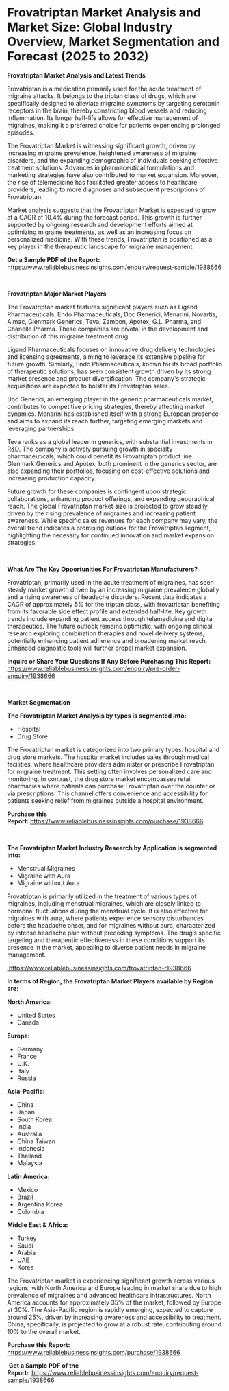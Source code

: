 <p><h1>Frovatriptan Market Analysis and Market Size: Global Industry Overview, Market Segmentation and Forecast (2025 to 2032)</h1></p><p><strong>Frovatriptan Market Analysis and Latest Trends</strong></p>
<p><p>Frovatriptan is a medication primarily used for the acute treatment of migraine attacks. It belongs to the triptan class of drugs, which are specifically designed to alleviate migraine symptoms by targeting serotonin receptors in the brain, thereby constricting blood vessels and reducing inflammation. Its longer half-life allows for effective management of migraines, making it a preferred choice for patients experiencing prolonged episodes.</p><p>The Frovatriptan Market is witnessing significant growth, driven by increasing migraine prevalence, heightened awareness of migraine disorders, and the expanding demographic of individuals seeking effective treatment solutions. Advances in pharmaceutical formulations and marketing strategies have also contributed to market expansion. Moreover, the rise of telemedicine has facilitated greater access to healthcare providers, leading to more diagnoses and subsequent prescriptions of Frovatriptan.</p><p>Market analysis suggests that the Frovatriptan Market is expected to grow at a CAGR of 10.4% during the forecast period. This growth is further supported by ongoing research and development efforts aimed at optimizing migraine treatments, as well as an increasing focus on personalized medicine. With these trends, Frovatriptan is positioned as a key player in the therapeutic landscape for migraine management.</p></p>
<p><strong>Get a Sample PDF of the Report:&nbsp;</strong> <a href="https://www.reliablebusinessinsights.com/enquiry/request-sample/1938666?utm_campaign=3491&utm_medium=2&utm_source=Github&utm_content=ia&utm_term=19042025&utm_id=frovatriptan">https://www.reliablebusinessinsights.com/enquiry/request-sample/1938666</a></p>
<p>&nbsp;</p>
<p><strong>Frovatriptan Major Market Players</strong></p>
<p><p>The Frovatriptan market features significant players such as Ligand Pharmaceuticals, Endo Pharmaceuticals, Doc Generici, Menarini, Novartis, Almac, Glenmark Generics, Teva, Zambon, Apotex, G.L. Pharma, and Chanelle Pharma. These companies are pivotal in the development and distribution of this migraine treatment drug.</p><p>Ligand Pharmaceuticals focuses on innovative drug delivery technologies and licensing agreements, aiming to leverage its extensive pipeline for future growth. Similarly, Endo Pharmaceuticals, known for its broad portfolio of therapeutic solutions, has seen consistent growth driven by its strong market presence and product diversification. The company's strategic acquisitions are expected to bolster its Frovatriptan sales.</p><p>Doc Generici, an emerging player in the generic pharmaceuticals market, contributes to competitive pricing strategies, thereby affecting market dynamics. Menarini has established itself with a strong European presence and aims to expand its reach further, targeting emerging markets and leveraging partnerships.</p><p>Teva ranks as a global leader in generics, with substantial investments in R&D. The company is actively pursuing growth in specialty pharmaceuticals, which could benefit its Frovatriptan product line. Glenmark Generics and Apotex, both prominent in the generics sector, are also expanding their portfolios, focusing on cost-effective solutions and increasing production capacity.</p><p>Future growth for these companies is contingent upon strategic collaborations, enhancing product offerings, and expanding geographical reach. The global Frovatriptan market size is projected to grow steadily, driven by the rising prevalence of migraines and increasing patient awareness. While specific sales revenues for each company may vary, the overall trend indicates a promising outlook for the Frovatriptan segment, highlighting the necessity for continued innovation and market expansion strategies.</p></p>
<p>&nbsp;</p>
<p><strong>What Are The Key Opportunities For Frovatriptan Manufacturers?</strong></p>
<p><p>Frovatriptan, primarily used in the acute treatment of migraines, has seen steady market growth driven by an increasing migraine prevalence globally and a rising awareness of headache disorders. Recent data indicates a CAGR of approximately 5% for the triptan class, with frovatriptan benefiting from its favorable side effect profile and extended half-life. Key growth trends include expanding patient access through telemedicine and digital therapeutics. The future outlook remains optimistic, with ongoing clinical research exploring combination therapies and novel delivery systems, potentially enhancing patient adherence and broadening market reach. Enhanced diagnostic tools will further propel market expansion.</p></p>
<p><strong>Inquire or Share Your Questions If Any Before Purchasing This Report:</strong> <a href="https://www.reliablebusinessinsights.com/enquiry/pre-order-enquiry/1938666?utm_campaign=3491&utm_medium=2&utm_source=Github&utm_content=ia&utm_term=19042025&utm_id=frovatriptan">https://www.reliablebusinessinsights.com/enquiry/pre-order-enquiry/1938666</a></p>
<p>&nbsp;</p>
<p><strong>Market Segmentation</strong></p>
<p><strong>The Frovatriptan Market Analysis by types is segmented into:</strong></p>
<p><ul><li>Hospital</li><li>Drug Store</li></ul></p>
<p><p>The Frovatriptan market is categorized into two primary types: hospital and drug store markets. The hospital market includes sales through medical facilities, where healthcare providers administer or prescribe Frovatriptan for migraine treatment. This setting often involves personalized care and monitoring. In contrast, the drug store market encompasses retail pharmacies where patients can purchase Frovatriptan over the counter or via prescriptions. This channel offers convenience and accessibility for patients seeking relief from migraines outside a hospital environment.</p></p>
<p><strong>Purchase this Report:&nbsp;</strong><a href="https://www.reliablebusinessinsights.com/purchase/1938666?utm_campaign=3491&utm_medium=2&utm_source=Github&utm_content=ia&utm_term=19042025&utm_id=frovatriptan">https://www.reliablebusinessinsights.com/purchase/1938666</a></p>
<p>&nbsp;</p>
<p><strong>The Frovatriptan Market Industry Research by Application is segmented into:</strong></p>
<p><ul><li>Menstrual Migraines</li><li>Migraine with Aura</li><li>Migraine without Aura</li></ul></p>
<p><p>Frovatriptan is primarily utilized in the treatment of various types of migraines, including menstrual migraines, which are closely linked to hormonal fluctuations during the menstrual cycle. It is also effective for migraines with aura, where patients experience sensory disturbances before the headache onset, and for migraines without aura, characterized by intense headache pain without preceding symptoms. The drug’s specific targeting and therapeutic effectiveness in these conditions support its presence in the market, appealing to diverse patient needs in migraine management.</p></p>
<p><a href="https://www.reliablebusinessinsights.com/frovatriptan-r1938666?utm_campaign=3491&utm_medium=2&utm_source=Github&utm_content=ia&utm_term=19042025&utm_id=frovatriptan">&nbsp;https://www.reliablebusinessinsights.com/frovatriptan-r1938666</a></p>
<p><strong>In terms of Region, the Frovatriptan Market Players available by Region are:</strong></p>
<p>
    <p> <strong> North America: </strong>
        <ul>
            <li>United States</li>
            <li>Canada</li>
        </ul>
        </p> 
    <p> <strong> Europe: </strong>
        <ul>
            <li>Germany</li>
            <li>France</li>
            <li>U.K.</li>
            <li>Italy</li>
            <li>Russia</li>
        </ul>
        </p> 
    <p> <strong> Asia-Pacific: </strong>
        <ul>
            <li>China</li>
            <li>Japan</li>
            <li>South Korea</li>
            <li>India</li>
            <li>Australia</li>
            <li>China Taiwan</li>
            <li>Indonesia</li>
            <li>Thailand</li>
            <li>Malaysia</li>
        </ul>
        </p> 
    <p> <strong> Latin America: </strong>
        <ul>
            <li>Mexico</li>
            <li>Brazil</li>
            <li>Argentina Korea</li>
            <li>Colombia</li>
        </ul>
        </p> 
    <p> <strong> Middle East & Africa: </strong>
        <ul>
            <li>Turkey</li>
            <li>Saudi</li>
            <li>Arabia</li>
            <li>UAE</li>
            <li>Korea</li>
        </ul>
    </p>
    </p>
<p><p>The Frovatriptan market is experiencing significant growth across various regions, with North America and Europe leading in market share due to high prevalence of migraines and advanced healthcare infrastructures. North America accounts for approximately 35% of the market, followed by Europe at 30%. The Asia-Pacific region is rapidly emerging, expected to capture around 25%, driven by increasing awareness and accessibility to treatment. China, specifically, is projected to grow at a robust rate, contributing around 10% to the overall market.</p></p>
<p><strong>Purchase this Report: </strong><a href="https://www.reliablebusinessinsights.com/purchase/1938666?utm_campaign=3491&utm_medium=2&utm_source=Github&utm_content=ia&utm_term=19042025&utm_id=frovatriptan">https://www.reliablebusinessinsights.com/purchase/1938666</a></p>
<p>&nbsp;<strong>Get a Sample PDF of the Report:&nbsp;&nbsp;</strong><a href="https://www.reliablebusinessinsights.com/enquiry/request-sample/1938666?utm_campaign=3491&utm_medium=2&utm_source=Github&utm_content=ia&utm_term=19042025&utm_id=frovatriptan">https://www.reliablebusinessinsights.com/enquiry/request-sample/1938666</a></p>
<p><strong></strong></p>
<p><p></p><p></p><p></p></p>